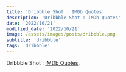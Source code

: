 ```yaml
---
title: 'Dribbble Shot : IMDb Quotes'
description: 'Dribbble Shot : IMDb Quotes'
date: '2022/10/21'
modified_date: '2022/10/21'
image: /assets/images/posts/dribbble.png
subtitle: 'dribbble'
tags: 'dribbble'
---
```


Dribbble Shot : [IMDb Quotes](https://dribbble.com/shots/12202714-IMDb-Joker).
